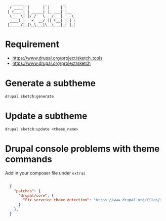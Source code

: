 ```
   _____ _        _       _
  / ____| |      | |     | |
 | (___ | | _____| |_ ___| |__
  \___ \| |/ / _ \ __/ __| '_ \
  ____) |   <  __/ || (__| | | |
 |_____/|_|\_\___|\__\___|_| |_|

```
# Requirement
- https://www.drupal.org/project/sketch_tools
- https://www.drupal.org/project/sketch

# Generate a subtheme

```
drupal sketch:generate
```

# Update a subtheme

```
drupal sketch:update <theme_name>
```

# Drupal console problems with theme commands

Add in your composer file under ```extras```

```json

  {
    "patches": {
      "drupal/core": {
        "Fix servcice theme detection": "https://www.drupal.org/files/issues/d8-2002606.patch"
      }
    },
  }

```
